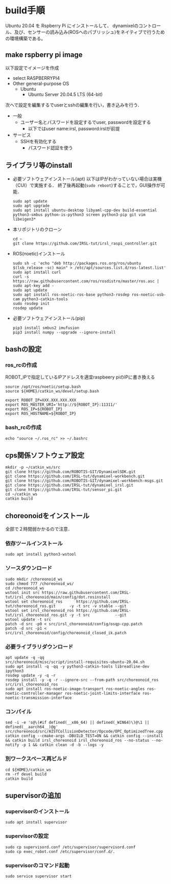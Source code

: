 # build手順

Ubuntu 20.04 を Rspberry Pi にインストールして、
dynamixelのコントロール、及び、センサーの読み込み(ROSへのパブリッシュ)をネイティブで行うための環境構築である。

## make rspberry pi image
以下設定でイメージを作成
- select RASPBERRYPI4
- Other general-purpose OS
    - Ubuntu
        - Ubuntu Server 20.04.5 LTS (64-bit)

次へで設定を編集するでuserとsshの編集を行い，書き込みを行う．
- 一般
    - ユーザー名とパスワードを設定するでuser, passwordを設定する
        - 以下ではuser name:irsl, password:irslが前提
- サービス
    - SSHを有効化する
        - パスワード認証を使う

## ライブラリ等のinstall 
- 必要ソフトウェアインストール(apt)
    以下はIPがわかっていない場合は実機（CUI）で実施する．
    終了後再起動(```sudo reboot```)することで，GUI操作が可能．
    ```
    sudo apt update
    sudo apt upgrade
    sudo apt install ubuntu-desktop libyaml-cpp-dev build-essential python3-smbus python-is-python3 screen python3-pip git vim libeigen3*
    ```
- 本リポジトリのクローン
    ```
    cd ~
    git clone https://github.com/IRSL-tut/irsl_raspi_controller.git
    ```
- ROS(noetic)インストール
    ```
    sudo sh -c 'echo "deb http://packages.ros.org/ros/ubuntu $(lsb_release -sc) main" > /etc/apt/sources.list.d/ros-latest.list'
    sudo apt install curl
    curl -s https://raw.githubusercontent.com/ros/rosdistro/master/ros.asc | sudo apt-key add -
    sudo apt update
    sudo apt install ros-noetic-ros-base python3-rosdep ros-noetic-usb-cam python3-catkin-tools
    sudo rosdep init
    rosdep update
    ```
- 必要ソフトウェアインストール(pip)
    ```
    pip3 install smbus2 imufusion
    pip3 install numpy --upgrade --ignore-install
    ```

## bashの設定

### ros_rcの作成
ROBOT_IPで指定しているIPアドレスを適宜raspbeery piのIPに書き換える
```
source /opt/ros/noetic/setup.bash
source ${HOME}/catkin_ws/devel/setup.bash

export ROBOT_IP=XXX.XXX.XXX.XXX
export ROS_MASTER_URI='http://${ROBOT_IP}:11311/'
export ROS_IP=${ROBOT_IP}
export ROS_HOSTNAME=${ROBOT_IP}
```

### bash_rcの作成

```
echo "source ~/.ros_rc" >> ~/.bashrc
```

## cps関係ソフトウェア設定
```
mkdir -p ~/catkin_ws/src
git clone https://github.com/ROBOTIS-GIT/DynamixelSDK.git
git clone https://github.com/IRSL-tut/dynamixel-workbench.git
git clone https://github.com/ROBOTIS-GIT/dynamixel-workbench-msgs.git
git clone https://github.com/IRSL-tut/dynamixel_irsl.git
git clone https://github.com/IRSL-tut/sensor_pi.git
cd ~/catkin_ws
catkin build
```

## choreonoidをインストール
全部で２時間弱かかるので注意．
### 依存ツールインストール
```
sudo apt install python3-wstool
```
### ソースダウンロード
```
sudo mkdir /choreonoid_ws
sudo chmod 777 /choreonoid_ws/
cd /choreonoid_ws
wstool init src https://raw.githubusercontent.com/IRSL-tut/irsl_choreonoid/main/config/dot.rosinstall 
wstool set choreonoid_ros      https://github.com/IRSL-tut/choreonoid_ros.git      -y -t src -v stable --git
wstool set irsl_choreonoid_ros https://github.com/IRSL-tut/irsl_choreonoid_ros.git -y -t src           --git
wstool update -t src
patch -d src -p0 < src/irsl_choreonoid/config/osqp-cpp.patch
patch -d src -p1 < src/irsl_choreonoid/config/choreonoid_closed_ik.patch
```
### 必要ライブラリダウンロード
```
apt update -q -qq
src/choreonoid/misc/script/install-requisites-ubuntu-20.04.sh
sudo apt install -q -qq -y python3-catkin-tools libreadline-dev ipython3
rosdep update -y -q -r
rosdep install -y -q -r --ignore-src --from-path src/choreonoid_ros src/irsl_choreonoid_ros
sudo apt install ros-noetic-image-transport ros-noetic-angles ros-noetic-controller-manager ros-noetic-joint-limits-interface ros-noetic-transmission-interface
```
### コンパイル
```
sed -i -e 's@\(#if defined(__x86_64) || defined(_WIN64)\)@\1 || defined(__aarch64__)@g' src/choreonoid/src/AISTCollisionDetector/Opcode/OPC_OptimizedTree.cpp
catkin config --cmake-args -DBUILD_TEST=ON && catkin config --install && catkin build irsl_choreonoid irsl_choreonoid_ros --no-status --no-notify -p 1 && catkin clean -d -b --logs -y
```
### 別ワークスペース再ビルド
```
cd ${HOME}/catkin_ws
rm -rf devel build
catkin build
```

## supervisorの追加
### supervisorのインストール
```
sudo apt install supervisor
```
### supervisorの設定
```
sudo cp supervisord.conf /etc/supervisor/supervisord.conf
sudo cp exec_robot.conf /etc/supervisor/conf.d/.
```

### supervisorのコマンド起動
```sudo service supervisor start```
